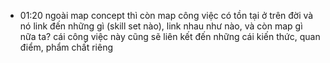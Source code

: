 - 01:20 ngoài map concept thì còn map công việc có tồn tại ở trên đời và nó link đến những gì (skill set nào), link nhau như nào, và còn map gì nữa ta? cái công việc này cũng sẽ liên kết đến những cái kiến thức, quan điểm, phẩm chất riêng